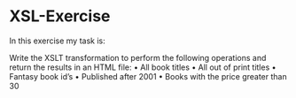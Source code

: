 # XSL-Exercise

In this exercise my task is:

Write the XSLT transformation to perform the following operations and return the results in an HTML file: 
• All book titles 
• All out of print titles 
• Fantasy book id’s 
• Published after 2001 
• Books with the price greater than 30
